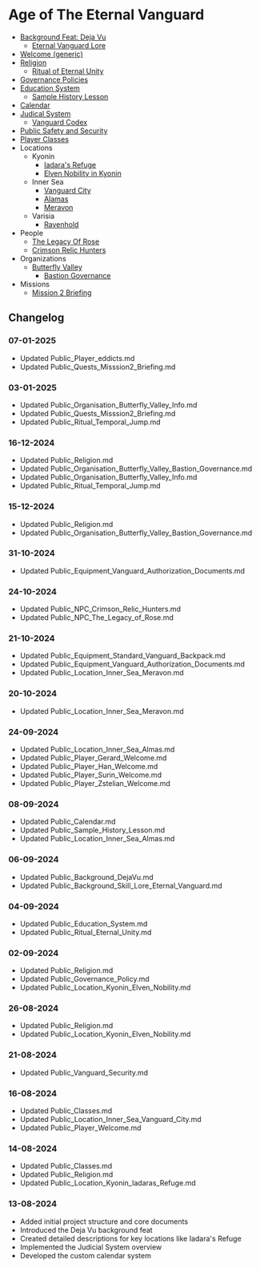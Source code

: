 # Age of The Eternal Vanguard
* [Background Feat: Deja Vu](Public/Background/DejaVu.md)
    * [Eternal Vanguard Lore](Public/Background/Skill_Lore_Eternal_Vanguard.md)
* [Welcome (generic)](Public/Player/Welcome.md)
* [Religion](Public/Religion.md)
    * [Ritual of Eternal Unity](Public/Ritual/Eternal_Unity.md)
* [Governance Policies](Public/Governance_Policy.md)
* [Education System](Public/Education_System.md)
    * [Sample History Lesson](Public/Sample_History_Lesson.md)
* [Calendar](Public/Calendar.md)
* [Judical System](Public/Judical_System.md)
    * [Vanguard Codex](Public/Vanguard_Codex.md)
* [Public Safety and Security](Public/Vanguard_Security.md)
* [Player Classes](Public/Classes.md)
* Locations
    * Kyonin
        * [Iadara's Refuge](Public/Location/Kyonin/Iadaras_Refuge.md)
        * [Elven Nobility in Kyonin](Public/Location/Kyonin/Elven_Nobility.md)
    * Inner Sea
        * [Vanguard City](Public/Location/Inner_Sea/Vanguard_City.md)
        * [Alamas](Public/Location/Inner_Sea/Almas.md)
        * [Meravon](Public/Location/Inner_Sea/Meravon.md)
    * Varisia
        * [Ravenhold](Public/Location/Varisia/Ravenhold.md)
* People
    * [The Legacy Of Rose](Public/NPC/The_Legacy_of_Rose.md)
    * [Crimson Relic Hunters](Public/NPC/Crimson_Relic_Hunters.md)
* Organizations
    * [Butterfly Valley](Public/Organisation/Butterfly_Valley/Info.md)
        * [Bastion Governance](Public/Organisation/Butterfly_Valley/Bastion_Governance.md)
* Missions
    * [Mission 2 Briefing](Public/Quests/Misssion2/Briefing.md)

## Changelog
### 07-01-2025
- Updated Public_Player_eddicts.md
- Updated Public_Quests_Misssion2_Briefing.md

### 03-01-2025
- Updated Public_Organisation_Butterfly_Valley_Info.md
- Updated Public_Quests_Misssion2_Briefing.md
- Updated Public_Ritual_Temporal_Jump.md

### 16-12-2024
- Updated Public_Religion.md
- Updated Public_Organisation_Butterfly_Valley_Bastion_Governance.md
- Updated Public_Organisation_Butterfly_Valley_Info.md
- Updated Public_Ritual_Temporal_Jump.md

### 15-12-2024
- Updated Public_Religion.md
- Updated Public_Organisation_Butterfly_Valley_Bastion_Governance.md

### 31-10-2024
- Updated Public_Equipment_Vanguard_Authorization_Documents.md

### 24-10-2024
- Updated Public_NPC_Crimson_Relic_Hunters.md
- Updated Public_NPC_The_Legacy_of_Rose.md

### 21-10-2024
- Updated Public_Equipment_Standard_Vanguard_Backpack.md
- Updated Public_Equipment_Vanguard_Authorization_Documents.md
- Updated Public_Location_Inner_Sea_Meravon.md

### 20-10-2024
- Updated Public_Location_Inner_Sea_Meravon.md

### 24-09-2024
- Updated Public_Location_Inner_Sea_Almas.md
- Updated Public_Player_Gerard_Welcome.md
- Updated Public_Player_Han_Welcome.md
- Updated Public_Player_Surin_Welcome.md
- Updated Public_Player_Zstelian_Welcome.md

### 08-09-2024
- Updated Public_Calendar.md
- Updated Public_Sample_History_Lesson.md
- Updated Public_Location_Inner_Sea_Almas.md

### 06-09-2024
- Updated Public_Background_DejaVu.md
- Updated Public_Background_Skill_Lore_Eternal_Vanguard.md

### 04-09-2024
- Updated Public_Education_System.md
- Updated Public_Ritual_Eternal_Unity.md

### 02-09-2024
- Updated Public_Religion.md
- Updated Public_Governance_Policy.md
- Updated Public_Location_Kyonin_Elven_Nobility.md

### 26-08-2024
- Updated Public_Religion.md
- Updated Public_Location_Kyonin_Elven_Nobility.md

### 21-08-2024
- Updated Public_Vanguard_Security.md

### 16-08-2024
- Updated Public_Classes.md
- Updated Public_Location_Inner_Sea_Vanguard_City.md
- Updated Public_Player_Welcome.md

### 14-08-2024
- Updated Public_Classes.md
- Updated Public_Religion.md
- Updated Public_Location_Kyonin_Iadaras_Refuge.md

### 13-08-2024
- Added initial project structure and core documents
- Introduced the Deja Vu background feat
- Created detailed descriptions for key locations like Iadara's Refuge
- Implemented the Judicial System overview
- Developed the custom calendar system